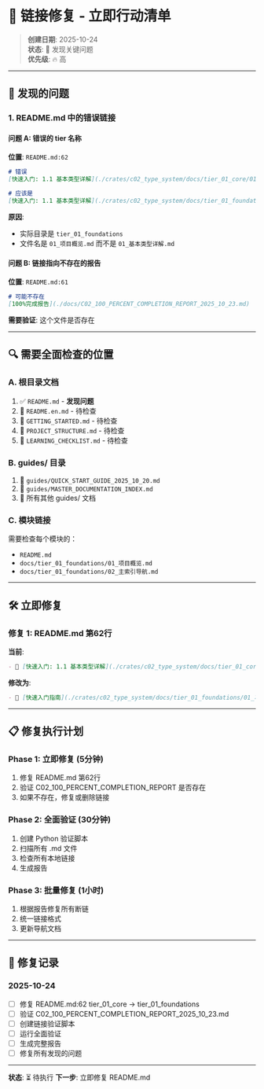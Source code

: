 # 🔧 链接修复 - 立即行动清单

> **创建日期**: 2025-10-24  
> **状态**: 🚨 发现关键问题  
> **优先级**: 🔥 高

---

## 🚨 发现的问题

### 1. README.md 中的错误链接

#### 问题 A: 错误的 tier 名称

**位置**: `README.md:62`

```markdown
# 错误
[快速入门: 1.1 基本类型详解](./crates/c02_type_system/docs/tier_01_core/01_基本类型详解.md)

# 应该是
[快速入门: 1.1 基本类型详解](./crates/c02_type_system/docs/tier_01_foundations/01_项目概览.md)
```

**原因**:

- 实际目录是 `tier_01_foundations`
- 文件名是 `01_项目概览.md` 而不是 `01_基本类型详解.md`

#### 问题 B: 链接指向不存在的报告

**位置**: `README.md:61`

```markdown
# 可能不存在
[100%完成报告](./docs/C02_100_PERCENT_COMPLETION_REPORT_2025_10_23.md)
```

**需要验证**: 这个文件是否存在

---

## 🔍 需要全面检查的位置

### A. 根目录文档

1. ✅ `README.md` - **发现问题**
2. 🔲 `README.en.md` - 待检查
3. 🔲 `GETTING_STARTED.md` - 待检查
4. 🔲 `PROJECT_STRUCTURE.md` - 待检查
5. 🔲 `LEARNING_CHECKLIST.md` - 待检查

### B. guides/ 目录

1. 🔲 `guides/QUICK_START_GUIDE_2025_10_20.md`
2. 🔲 `guides/MASTER_DOCUMENTATION_INDEX.md`
3. 🔲 所有其他 guides/ 文档

### C. 模块链接

需要检查每个模块的：

- `README.md`
- `docs/tier_01_foundations/01_项目概览.md`
- `docs/tier_01_foundations/02_主索引导航.md`

---

## 🛠️ 立即修复

### 修复 1: README.md 第62行

**当前**:

```markdown
- 🚀 [快速入门: 1.1 基本类型详解](./crates/c02_type_system/docs/tier_01_core/01_基本类型详解.md)
```

**修改为**:

```markdown
- 🚀 [快速入门指南](./crates/c02_type_system/docs/tier_01_foundations/01_项目概览.md)
```

---

## 📋 修复执行计划

### Phase 1: 立即修复 (5分钟)

1. 修复 README.md 第62行
2. 验证 C02_100_PERCENT_COMPLETION_REPORT 是否存在
3. 如果不存在，修复或删除链接

### Phase 2: 全面验证 (30分钟)

1. 创建 Python 验证脚本
2. 扫描所有 .md 文件
3. 检查所有本地链接
4. 生成报告

### Phase 3: 批量修复 (1小时)

1. 根据报告修复所有断链
2. 统一链接格式
3. 更新导航文档

---

## 📝 修复记录

### 2025-10-24

- [ ] 修复 README.md:62 tier_01_core → tier_01_foundations
- [ ] 验证 C02_100_PERCENT_COMPLETION_REPORT_2025_10_23.md
- [ ] 创建链接验证脚本
- [ ] 运行全面验证
- [ ] 生成完整报告
- [ ] 修复所有发现的问题

---

**状态**: ⏳ 待执行
**下一步**: 立即修复 README.md
